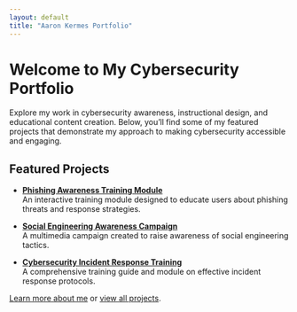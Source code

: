 ```yaml
---
layout: default
title: "Aaron Kermes Portfolio"
---
```


# Welcome to My Cybersecurity Portfolio

Explore my work in cybersecurity awareness, instructional design, and educational content creation. Below, you’ll find some of my featured projects that demonstrate my approach to making cybersecurity accessible and engaging.

## Featured Projects
- **[Phishing Awareness Training Module](projects.md#phishing-awareness-training-module)**  
  An interactive training module designed to educate users about phishing threats and response strategies.
  
- **[Social Engineering Awareness Campaign](projects.md#social-engineering-awareness-campaign)**  
  A multimedia campaign created to raise awareness of social engineering tactics.

- **[Cybersecurity Incident Response Training](projects.md#cybersecurity-incident-response-training)**  
  A comprehensive training guide and module on effective incident response protocols.

[Learn more about me](about.md) or [view all projects](projects.md).
